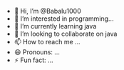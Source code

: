 - 👋 Hi, I’m @Babalu1000
- 👀 I’m interested in programming...
- 🌱 I’m currently learning java
- 💞️ I’m looking to collaborate on java
- 📫 How to reach me ...
- 😄 Pronouns: ...
- ⚡ Fun fact: ...

<!---
Babalu1000/Babalu1000 is a ✨ special ✨ repository because its `README.md` (this file) appears on your GitHub profile.
You can click the Preview link to take a look at your changes.
--->
